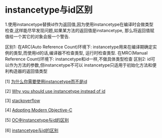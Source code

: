 #  **instancetype**与id区别

1.使用instancetype替换id作为返回值,因为使用instancetype在编译时会做类型检查,这样能尽早发现问题,如果某方法的返回值是instancetype, 那么将返回值赋值给一个其它的对象会报一个警告.

区别1:
 在ARC(Auto Reference Count)环境下:
 instancetype用来在编译期确定实例的类型,而使用id的话,编译器不检查类型, 运行时检查类型.
 在MRC(Manual Reference Count)环境下:
 instancetype和id一样,不做具体类型检查
 区别2:
 id可以作为方法的参数,但instancetype不可以
 instancetype只适用于初始化方法和便利构造器的返回值类型

[1] [为什么你需要使用instancetype而不是id](https://www.jianshu.com/p/d2e2e1714b34) 

[2] [Why you should use instancetype instead of id](https://link.jianshu.com/?t=http%3A%2F%2Ftewha.net%2F2013%2F02%2Fwhy-you-should-use-instancetype-instead-of-id%2F)

[3] [stackoverflow](https://link.jianshu.com/?t=http%3A%2F%2Fstackoverflow.com%2Fquestions%2F8972221%2Fwould-it-be-beneficial-to-begin-using-instancetype-instead-of-id)

[4] [Adopting Modern Objective-C](https://link.jianshu.com/?t=https%3A%2F%2Fdeveloper.apple.com%2Flibrary%2Fios%2Freleasenotes%2FObjectiveC%2FModernizationObjC%2FAdoptingModernObjective-C%2FAdoptingModernObjective-C.html%23%2F%2Fapple_ref%2Fdoc%2Fuid%2FTP40014150-CH1-SW11)

[5] [OC中instancetype与id的区别](https://www.jianshu.com/p/4443ed0a0520)

[6] [instancetype与id的区别](https://blog.csdn.net/baidu_28787811/article/details/80545552)



